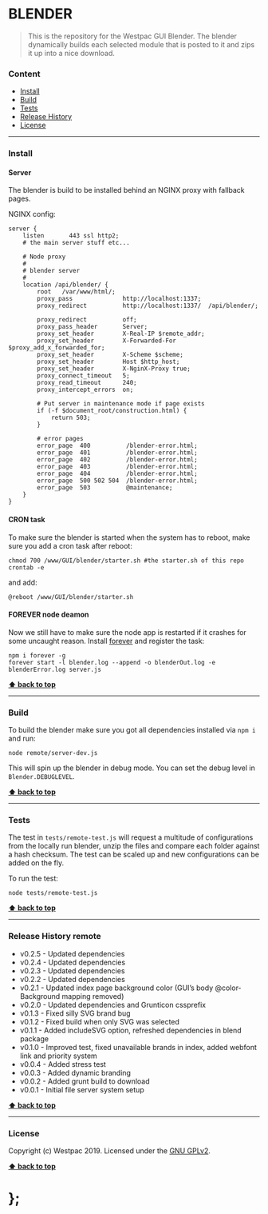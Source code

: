 BLENDER
=======

> This is the repository for the Westpac GUI Blender. The blender dynamically builds each selected module that is posted to it and zips it up into a nice
> download.


### Content

* [Install](#install)
* [Build](#build)
* [Tests](#tests)
* [Release History](#release-history-remote)
* [License](#license)


----------------------------------------------------------------------------------------------------------------------------------------------------------------


### Install

#### Server

The blender is build to be installed behind an NGINX proxy with fallback pages.

NGINX config:

```shell
server {
	listen       443 ssl http2;
	# the main server stuff etc...

	# Node proxy
	#
	# blender server
	#
	location /api/blender/ {
		root   /var/www/html/;
		proxy_pass              http://localhost:1337;
		proxy_redirect          http://localhost:1337/  /api/blender/;

		proxy_redirect          off;
		proxy_pass_header       Server;
		proxy_set_header        X-Real-IP $remote_addr;
		proxy_set_header        X-Forwarded-For $proxy_add_x_forwarded_for;
		proxy_set_header        X-Scheme $scheme;
		proxy_set_header        Host $http_host;
		proxy_set_header        X-NginX-Proxy true;
		proxy_connect_timeout   5;
		proxy_read_timeout      240;
		proxy_intercept_errors  on;

		# Put server in maintenance mode if page exists
		if (-f $document_root/construction.html) {
			return 503;
		}

		# error pages
		error_page  400          /blender-error.html;
		error_page  401          /blender-error.html;
		error_page  402          /blender-error.html;
		error_page  403          /blender-error.html;
		error_page  404          /blender-error.html;
		error_page  500 502 504  /blender-error.html;
		error_page  503          @maintenance;
	}
}
```

#### CRON task

To make sure the blender is started when the system has to reboot, make sure you add a cron task after reboot:

```shell
chmod 700 /www/GUI/blender/starter.sh #the starter.sh of this repo
crontab -e
```

and add:

```shell
@reboot /www/GUI/blender/starter.sh
```

#### FOREVER node deamon

Now we still have to make sure the node app is restarted if it crashes for some uncaught reason. Install [forever](https://github.com/foreverjs/forever) and
register the task:

```shell
npm i forever -g
forever start -l blender.log --append -o blenderOut.log -e blenderError.log server.js
```


**[⬆ back to top](#content)**


----------------------------------------------------------------------------------------------------------------------------------------------------------------


### Build

To build the blender make sure you got all dependencies installed via `npm i` and run:

```shell
node remote/server-dev.js
```

This will spin up the blender in debug mode. You can set the debug level in `Blender.DEBUGLEVEL`.


**[⬆ back to top](#content)**


----------------------------------------------------------------------------------------------------------------------------------------------------------------


### Tests

The test in `tests/remote-test.js` will request a multitude of configurations from the locally run blender, unzip the files and compare each folder against
a hash checksum. The test can be scaled up and new configurations can be added on the fly.

To run the test:

```shell
node tests/remote-test.js
```


**[⬆ back to top](#content)**


----------------------------------------------------------------------------------------------------------------------------------------------------------------


### Release History remote

* v0.2.5 - Updated dependencies
* v0.2.4 - Updated dependencies
* v0.2.3 - Updated dependencies
* v0.2.2 - Updated dependencies
* v0.2.1 - Updated index page background color (GUI’s body @color-Background mapping removed)
* v0.2.0 - Updated dependencies and Grunticon cssprefix
* v0.1.3 - Fixed silly SVG brand bug
* v0.1.2 - Fixed build when only SVG was selected
* v0.1.1 - Added includeSVG option, refreshed dependencies in blend package
* v0.1.0 - Improved test, fixed unavailable brands in index, added webfont link and priority system
* v0.0.4 - Added stress test
* v0.0.3 - Added dynamic branding
* v0.0.2 - Added grunt build to download
* v0.0.1 - Initial file server system setup

**[⬆ back to top](#content)**


----------------------------------------------------------------------------------------------------------------------------------------------------------------


### License

Copyright (c) Westpac 2019. Licensed under the [GNU GPLv2](https://raw.githubusercontent.com/WestpacCXTeam/blender/master/LICENSE).

**[⬆ back to top](#content)**

# };